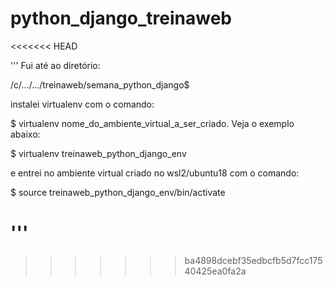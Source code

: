 # python_django_treinaweb
<<<<<<< HEAD

'''
Fui até ao diretório:

/c/.../.../treinaweb/semana_python_django$

instalei virtualenv com o comando:

$ virtualenv nome_do_ambiente_virtual_a_ser_criado. Veja o exemplo abaixo:

$ virtualenv treinaweb_python_django_env

e entrei no ambiente virtual criado no wsl2/ubuntu18 com o comando:

$ source treinaweb_python_django_env/bin/activate

'''
=======
>>>>>>> ba4898dcebf35edbcfb5d7fcc17540425ea0fa2a
